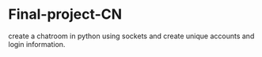 # Final-project-CN
create a chatroom in python using sockets and create unique accounts and login information. 
